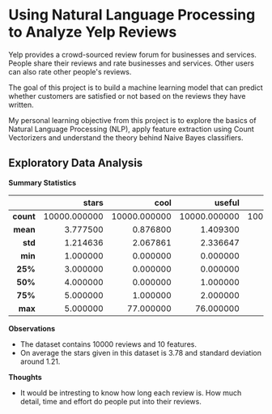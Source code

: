 # Using Natural Language Processing to Analyze Yelp Reviews

Yelp provides a crowd-sourced review forum for businesses and services. People share their reviews and rate businesses and services. Other users can also rate other people's reviews.

The goal of this project is to build a machine learning model that can predict whether customers are satisfied or not based on the reviews they have written.

My personal learning objective from this project is to explore the basics of Natural Language Processing (NLP), apply feature extraction using Count Vectorizers and understand the theory behind Naive Bayes classifiers.

## Exploratory Data Analysis

**Summary Statistics**

|           |    **stars** |     **cool** |   **useful** |    **funny** |
|----------:|-------------:|-------------:|-------------:|-------------:|
| **count** | 10000.000000 | 10000.000000 | 10000.000000 | 10000.000000 |
|  **mean** |     3.777500 |     0.876800 |     1.409300 |     0.701300 |
|  **std**  |     1.214636 |     2.067861 |     2.336647 |     1.907942 |
|  **min**  |     1.000000 |     0.000000 |     0.000000 |     0.000000 |
|  **25%**  |     3.000000 |     0.000000 |     0.000000 |     0.000000 |
|  **50%**  |     4.000000 |     0.000000 |     1.000000 |     0.000000 |
|  **75%**  |     5.000000 |     1.000000 |     2.000000 |     1.000000 |
|  **max**  |     5.000000 |    77.000000 |    76.000000 |    57.000000 |

**Observations**
- The dataset contains 10000 reviews and 10 features.
- On average the stars given in this dataset is 3.78 and standard deviation around 1.21.


**Thoughts**
- It would be intresting to know how long each review is. How much detail, time and effort do people put into their reviews.


